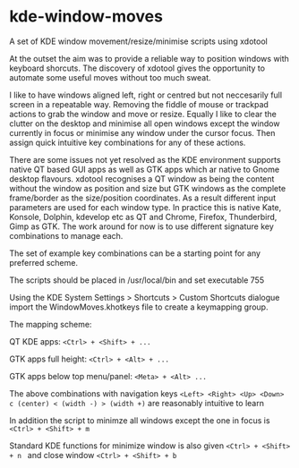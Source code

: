 # kde-window-moves
A set of KDE window movement/resize/minimise scripts using xdotool

At the outset the aim was to provide a reliable way to position windows with keyboard shorcuts. The discovery of xdotool gives the opportunity to automate some useful moves without too much sweat.

I like to have windows aligned left, right or centred but not neccesarily full screen in a repeatable way. Removing the fiddle of mouse or trackpad actions to grab the window and move or resize. Equally I like to clear the clutter on the desktop and minimise all open windows except the window currently in focus or minimise any window under the cursor focus. Then assign quick intuitive key combinations for any of these actions.

There are some issues not yet resolved as the KDE environment supports native QT based GUI apps as well as GTK apps which ar native to Gnome desktop flavours. xdotool recognises a QT window as being the content without the window as position and size but GTK windows as the complete frame/border as the size/position coordinates. As a result different input parameters are used for each window type. In practice this is native Kate, Konsole, Dolphin, kdevelop etc as QT and Chrome, Firefox, Thunderbird, Gimp as GTK. The work around for now is to use different signature key combinations to manage each.

The set of example key combinations can be a starting point for any preferred scheme.

The scripts should be placed in /usr/local/bin and set executable 755

Using the KDE System Settings > Shortcuts > Custom Shortcuts dialogue import the WindowMoves.khotkeys file to create a keymapping group.

The mapping scheme:

QT KDE apps: `<Ctrl> + <Shift> + ...`

GTK apps full height: `<Ctrl> + <Alt> + ...`

GTK apps below top menu/panel: `<Meta> + <Alt> ...`
  
The above combinations with navigation keys `<Left> <Right> <Up> <Down> c (center) < (width -) > (width +)` are reasonably intuitive to learn
  
In addition the script to minimze all windows except the one in focus is `<Ctrl> + <Shift> + m `

Standard KDE functions for minimize window is also given `<Ctrl> + <Shift> + n ` and close window `<Ctrl> + <Shift> + b `
